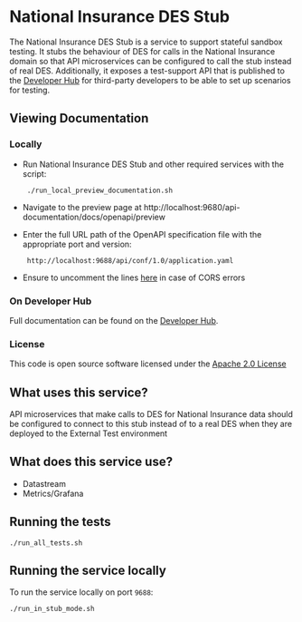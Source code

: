 # National Insurance DES Stub

The National Insurance DES Stub is a service to support stateful sandbox testing. It stubs the behaviour of DES for calls in the National Insurance domain so that API
microservices can be configured to call the stub instead of real DES. Additionally, it exposes a test-support API
that is published to the [Developer Hub](https://developer.service.hmrc.gov.uk/api-documentation/docs/api/service/national-insurance-des-stub) for third-party developers to be able to set up scenarios for testing.

## Viewing Documentation
### Locally
- Run National Insurance DES Stub and other required services with the script:

    ```
     ./run_local_preview_documentation.sh
    ```

- Navigate to the preview page at http://localhost:9680/api-documentation/docs/openapi/preview
- Enter the full URL path of the OpenAPI specification file with the appropriate port and version:

    ```
     http://localhost:9688/api/conf/1.0/application.yaml
    ```
- Ensure to uncomment the lines [here](https://github.com/hmrc/national-insurance-des-stub/blob/main/conf/application.conf#L45-L48) in case of CORS errors

### On Developer Hub
Full documentation can be found on the [Developer Hub](https://developer.service.hmrc.gov.uk/api-documentation/docs/api/service/national-insurance-des-stub).

### License

This code is open source software licensed under the [Apache 2.0 License]("http://www.apache.org/licenses/LICENSE-2.0.html")


## What uses this service?
API microservices that make calls to DES for National Insurance data should be configured to connect to this stub
instead of to a real DES when they are deployed to the External Test environment

## What does this service use?
* Datastream
* Metrics/Grafana

## Running the tests
```
./run_all_tests.sh
```

## Running the service locally

To run the service locally on port `9688`:
```
./run_in_stub_mode.sh
```
